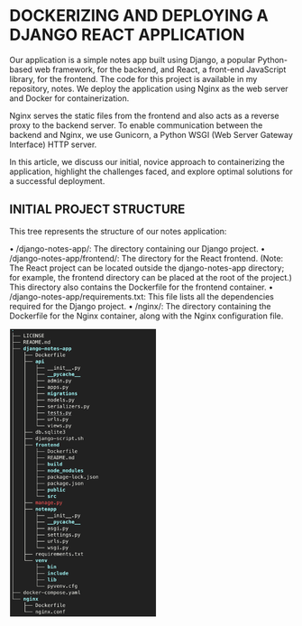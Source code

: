 # DOCKERIZING AND DEPLOYING A DJANGO REACT APPLICATION 
Our application is a simple notes app built using Django, a popular Python-based web framework, for the backend, and React, a front-end JavaScript library, for the frontend. The code for this project is available in my repository, notes. We deploy the application using Nginx as the web server and Docker for containerization.

Nginx serves the static files from the frontend and also acts as a reverse proxy to the backend server. To enable communication between the backend and Nginx, we use Gunicorn, a Python WSGI (Web Server Gateway Interface) HTTP server.

In this article, we discuss our initial, novice approach to containerizing the application, highlight the challenges faced, and explore optimal solutions for a successful deployment.

## INITIAL PROJECT STRUCTURE
This tree represents the structure of our notes application:

•	/django-notes-app/: The directory containing our Django project.
•	/django-notes-app/frontend/: The directory for the React frontend. (Note: The React project can be located outside the django-notes-app directory; for example, the frontend directory can be placed at the root of the project.) This directory also contains the Dockerfile for the frontend container.
•	/django-notes-app/requirements.txt: This file lists all the dependencies required for the Django project.
•	/nginx/: The directory containing the Dockerfile for the Nginx container, along with the Nginx configuration file.

![Image of initail project structure](/assets/init_struct.png)
